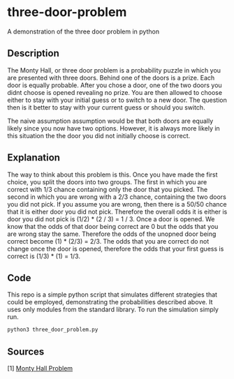 # three-door-problem
A demonstration of the three door problem in python

## Description

The Monty Hall, or three door problem is a probability puzzle in which
you are presented with three doors. Behind one of the doors is a prize. Each door
is equally probable. After you chose a door, one of the two doors you didnt choose
is opened revealing no prize. You are then allowed to choose either to stay with your
initial guess or to switch to a new door. The question then is it better to stay
with your current guess or should you switch.

The naive assumption assumption would be that both doors are equally likely since you
now have two options. However, it is always more likely in this situation the the door
you did not initially choose is correct.

## Explanation

The way to think about this problem is this. Once you have made the first choice,
you split the doors into two groups. The first in which you are correct with 1/3
chance containing only the door that you picked. The second in which you are wrong
with a 2/3 chance, containing the two doors you did not pick. If you assume you are wrong,
then there is a 50/50 chance that it is either door you did not pick. Therefore the overall
odds it is either is door you did not pick is (1/2) * (2 / 3) = 1 / 3. Once a door is opened.
We know that the odds of that door being correct are 0 but the odds that you are wrong
stay the same. Therefore the odds of the unopned door being correct become (1) * (2/3) = 2/3.
The odds that you are correct do not change once the door is opened, therefore
the odds that your first guess is correct is (1/3) * (1) = 1/3.

## Code

This repo is a simple python script that simulates different strategies that could
be employed, demonstrating the probabilities described above. It uses only modules
from the standard library. To run the simulation simply run.

```bash
python3 three_door_problem.py
```

## Sources

[1] [Monty Hall Problem](https://en.wikipedia.org/wiki/Monty_Hall_problem)


